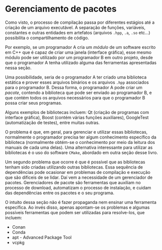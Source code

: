Gerenciamento de pacotes
===

Como visto, o processo de compilação passa por diferentes estágios até a criação de um arquivo executável. A separação
de funções, variáveis, constantes e outras entidades em artefatos (arquivos `.hpp`, `.a`, `.so` etc...) possibilita o
compartilhamento de código.

Por exemplo, se um programador A cria um _módulo_ de um software escrito em C++ que é capaz de criar uma janela
(interface gráfica), esse mesmo módulo pode ser utilizado por um programador B em outro projeto, desde que o programador A
tenha utilizado alguma das ferramentas apresentadas nessa seção.

Uma possibilidade, seria de o programador A ter criado uma biblioteca estática e prover esses arquivos binários e os arquivos
`.hpp` associados para o programador B. Dessa forma, o programador A pode criar um _pacote_, contendo a biblioteca que
pode ser enviado ao programador B, e que contém todos os arquivos necessários para que o programador B possa criar
seus programas.

Alguns exemplos de bibliotecas incluem: Qt (criação de programas com interface gráfica), Boost (contém
várias funções auxiliares), GoogleTest (automatização de testes), entre muitas outras.

O problema é que, em geral, para gerenciar e utilizar essas bibliotecas, normalmente o programador precisa ter algum
conhecimento específico da biblioteca (normalmente obtém-se o conhecimento por meio da leitura dos manuais de cada uma
delas). Uma alternativa interessante para utilizar as bibliotecas é o uso do software `CMake`, abordado em outra seção
desse livro.

Um segundo problema que ocorre é que é possível que as bibliotecas tenham sido criadas utilizando outras bibliotecas.
Essa sequência de dependências pode ocasionar em problemas de compilação e execução que são dificeis de se lidar. Daí
vem a necessidade de um gerenciador de pacotes. Gerenciadores de pacote são ferramentas que auxiliam no processo de
download, automatizam o processo de instalação, e cuidam das dependências entre os pacotes e o seu programa.

O intuito dessa seção não é fazer propaganda nem ensinar uma ferramenta específica. Ao invés disso, apenas apontam-se os
problemas e algumas possíveis ferramentas que podem ser utilizadas para resolve-los, que incluem:

- Conan
- Conda
- apt - Advanced Package Tool
- vcpkg
